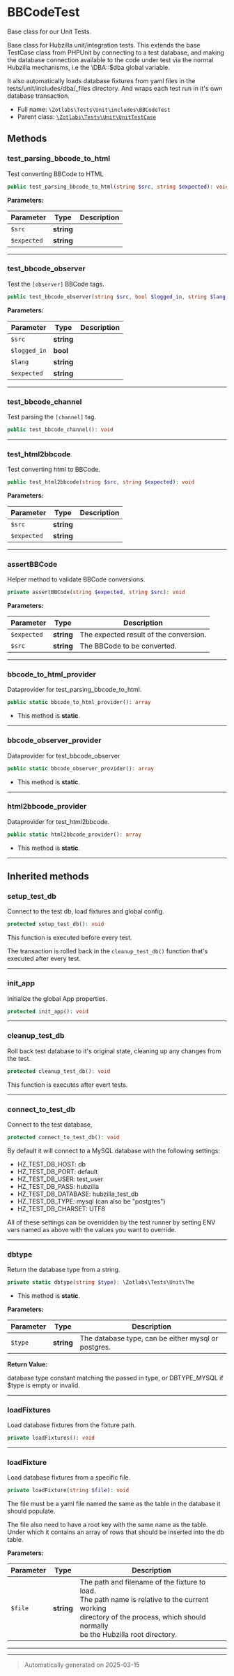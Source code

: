 
# BBCodeTest

Base class for our Unit Tests.

Base class for Hubzilla unit/integration tests. This extends the base
TestCase class from PHPUnit by connecting to a test database, and making the
database connection available to the code under test via the normal Hubzilla
mechanisms, i.e the \DBA::$dba global variable.

It also automatically loads database fixtures from yaml files in the
tests/unit/includes/dba/_files directory. And wraps each test run in it's
own database transaction.

* Full name: `\Zotlabs\Tests\Unit\includes\BBCodeTest`
* Parent class: [`\Zotlabs\Tests\Unit\UnitTestCase`](../UnitTestCase.md)




## Methods


### test_parsing_bbcode_to_html

Test converting BBCode to HTML

```php
public test_parsing_bbcode_to_html(string $src, string $expected): void
```








**Parameters:**

| Parameter | Type | Description |
|-----------|------|-------------|
| `$src` | **string** |  |
| `$expected` | **string** |  |





***

### test_bbcode_observer

Test the `[observer]` BBCode tags.

```php
public test_bbcode_observer(string $src, bool $logged_in, string $lang, string $expected): void
```








**Parameters:**

| Parameter | Type | Description |
|-----------|------|-------------|
| `$src` | **string** |  |
| `$logged_in` | **bool** |  |
| `$lang` | **string** |  |
| `$expected` | **string** |  |





***

### test_bbcode_channel

Test parsing the `[channel]` tag.

```php
public test_bbcode_channel(): void
```












***

### test_html2bbcode

Test converting html to BBCode.

```php
public test_html2bbcode(string $src, string $expected): void
```








**Parameters:**

| Parameter | Type | Description |
|-----------|------|-------------|
| `$src` | **string** |  |
| `$expected` | **string** |  |





***

### assertBBCode

Helper method to validate BBCode conversions.

```php
private assertBBCode(string $expected, string $src): void
```








**Parameters:**

| Parameter | Type | Description |
|-----------|------|-------------|
| `$expected` | **string** | The expected result of the conversion. |
| `$src` | **string** | The BBCode to be converted. |





***

### bbcode_to_html_provider

Dataprovider for test_parsing_bbcode_to_html.

```php
public static bbcode_to_html_provider(): array
```



* This method is **static**.








***

### bbcode_observer_provider

Dataprovider for test_bbcode_observer

```php
public static bbcode_observer_provider(): array
```



* This method is **static**.








***

### html2bbcode_provider

Dataprovider for test_html2bbcode.

```php
public static html2bbcode_provider(): array
```



* This method is **static**.








***


## Inherited methods


### setup_test_db

Connect to the test db, load fixtures and global config.

```php
protected setup_test_db(): void
```

This function is executed before every test.

The transaction is rolled back in the `cleanup_test_db()` function
that's executed after every test.










***

### init_app

Initialize the global App properties.

```php
protected init_app(): void
```












***

### cleanup_test_db

Roll back test database to it's original state, cleaning up
any changes from the test.

```php
protected cleanup_test_db(): void
```

This function is executes after evert tests.










***

### connect_to_test_db

Connect to the test database,

```php
protected connect_to_test_db(): void
```

By default it will connect to a MySQL database with the following settings:

  - HZ_TEST_DB_HOST: db
  - HZ_TEST_DB_PORT: default
  - HZ_TEST_DB_USER: test_user
  - HZ_TEST_DB_PASS: hubzilla
  - HZ_TEST_DB_DATABASE: hubzilla_test_db
  - HZ_TEST_DB_TYPE: mysql (can also be "postgres")
  - HZ_TEST_DB_CHARSET: UTF8

All of these settings can be overridden by the test runner by setting ENV vars
named as above with the values you want to override.










***

### dbtype

Return the database type from a string.

```php
private static dbtype(string $type): \Zotlabs\Tests\Unit\The
```



* This method is **static**.




**Parameters:**

| Parameter | Type | Description |
|-----------|------|-------------|
| `$type` | **string** | The database type, can be either mysql or postgres. |


**Return Value:**

database type constant matching the passed in type, or DBTYPE_MYSQL
if $type is empty or invalid.




***

### loadFixtures

Load database fixtures from the fixture path.

```php
private loadFixtures(): void
```












***

### loadFixture

Load database fixtures from a specific file.

```php
private loadFixture(string $file): void
```

The file must be a yaml file named the same as the table in the database
it should populate.

The file also need to have a root key with the same name as the table.
Under which it contains an array of rows that should be inserted into
the db table.






**Parameters:**

| Parameter | Type | Description |
|-----------|------|-------------|
| `$file` | **string** | The path and filename of the fixture to load.<br />The path name is relative to the current working<br />directory of the process, which should normally<br />be the Hubzilla root directory. |





***


***
> Automatically generated on 2025-03-15
